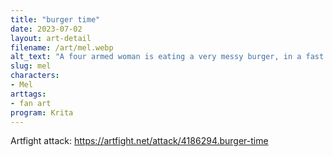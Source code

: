```yaml
---
title: "burger time"
date: 2023-07-02
layout: art-detail
filename: /art/mel.webp
alt_text: "A four armed woman is eating a very messy burger, in a fast food restaurant. She is licking her fingers. Her hair is a muted pink."
slug: mel
characters:
- Mel
arttags:
- fan art
program: Krita
---
```

Artfight attack: https://artfight.net/attack/4186294.burger-time
